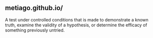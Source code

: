 ## metiago.github.io/

A test under controlled conditions that is made to demonstrate a known truth, examine the validity of a hypothesis, or determine the efficacy of something previously untried.

